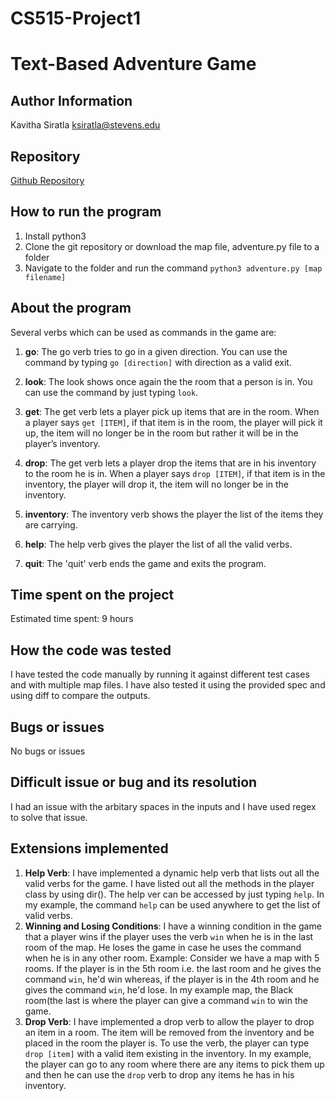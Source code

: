 # CS515-Project1

# Text-Based Adventure Game

## Author Information
Kavitha Siratla
ksiratla@stevens.edu

## Repository
[Github Repository](https://github.com/kavitha-siratla/CS515-Project1/)

## How to run the program
1. Install python3
2. Clone the git repository or download the map file, adventure.py file to a folder
3. Navigate to the folder and run the command `python3 adventure.py [map filename]`


## About the program
Several verbs which can be used as commands in the game are:

1. **go**: The go verb tries to go in a given direction. You can use the command by typing `go [direction]` with direction as a valid exit.

2. **look**: The look shows once again the the room that a person is in. You can use the command by just typing `look`.

3. **get**: The get verb lets a player pick up items that are in the room. When a player says `get [ITEM]`, if that item is in the room, the player will pick it up, the item will no longer be in the room but rather it will be in the player’s inventory. 

4. **drop**: The get verb lets a player drop the items that are in his inventory to the room he is in. When a player says `drop [ITEM]`, if that item is in the inventory, the player will drop it, the item will no longer be in the inventory. 

5. **inventory**: The inventory verb shows the player the list of the items they are carrying.

6. **help**: The help verb gives the player the list of all the valid verbs.

7. **quit**: The 'quit' verb ends the game and exits the program.

## Time spent on the project
Estimated time spent: 9 hours

## How the code was tested
I have tested the code manually by running it against different test cases and with multiple map files. I have also tested it using the provided spec and using diff to compare the outputs.

## Bugs or issues
No bugs or issues

## Difficult issue or bug and its resolution
I had an issue with the arbitary spaces in the inputs and I have used regex to solve that issue.

## Extensions implemented
1. **Help Verb**: I have implemented a dynamic help verb that lists out all the valid verbs for the game. I have listed out all the methods in the player class by using dir(). The help ver can be accessed by just typing `help`.
In my example, the command `help` can be used anywhere to get the list of valid verbs.
2. **Winning and Losing Conditions**: I have a winning condition in the game that a player wins if the player uses the verb `win` when he is in the last room of the map. He loses the game in case he uses the command when he is in any other room. 
Example: Consider we have a map with 5 rooms. If the player is in the 5th room i.e. the last room and he gives the command `win`, he'd win whereas, if the player is in the 4th room and he gives the command `win`, he'd lose. 
In my example map, the Black room(the last is where the player can give a command `win` to win the game.
3. **Drop Verb**: I have implemented a drop verb to allow the player to drop an item in a room. The item will be removed from the inventory and be placed in the room the player is. To use the verb, the player can type `drop [item]` with a valid item existing in the inventory.
In my example, the player can go to any room where there are any items to pick them up and then he can use the `drop` verb to drop any items he has in his inventory.


